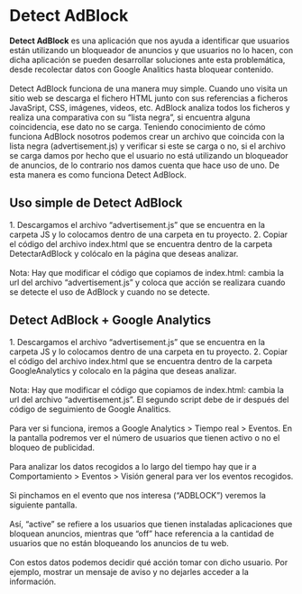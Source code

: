 <h1>Detect AdBlock</h1>
<strong>Detect AdBlock</strong> es una aplicación que nos ayuda a identificar que usuarios están utilizando un bloqueador de anuncios y que usuarios no lo hacen, con dicha aplicación se pueden desarrollar soluciones ante esta problemática, desde recolectar datos con Google Analitics hasta bloquear contenido.
<br><br>
Detect AdBlock funciona de una manera muy simple. Cuando uno visita un sitio web se descarga el fichero HTML junto con sus referencias a ficheros JavaSript, CSS, imágenes, videos, etc. AdBlock analiza todos los ficheros y realiza una comparativa con su “lista negra”, si encuentra alguna coincidencia, ese dato no se carga. Teniendo conocimiento de cómo funciona AdBlock nosotros podemos crear un archivo que coincida con la lista negra (advertisement.js) y verificar si este se carga o no, si el archivo se carga damos por hecho que el usuario no está utilizando un bloqueador de anuncios, de lo contrario nos damos cuenta que hace uso de uno. De esta manera es como funciona Detect AdBlock.
<h2>Uso simple de Detect AdBlock</h2>
1. Descargamos el archivo “advertisement.js” que se encuentra en la carpeta JS y lo colocamos dentro de una carpeta en tu proyecto.
2. Copiar el código del archivo index.html que se encuentra dentro de la carpeta DetectarAdBlock y colócalo en la página que deseas analizar.
<br><br>
Nota: Hay que modificar el código que copiamos de index.html: cambia la url del archivo “advertisement.js” y coloca que acción se realizara cuando se detecte el uso de AdBlock y cuando no se detecte.
<h2>Detect AdBlock + Google Analytics</h2>
1. Descargamos el archivo “advertisement.js” que se encuentra en la carpeta JS y lo colocamos dentro de una carpeta en tu proyecto.
2. Copiar el código del archivo index.html que se encuentra dentro de la carpeta GoogleAnalytics y colocalo en la página que deseas analizar.
<br><br>
Nota: Hay que modificar el código que copiamos de index.html: cambia la url del archivo “advertisement.js”. El segundo script debe de ir después del código de seguimiento de Google Analitics.
<br><br>
Para ver si funciona, iremos a Google Analytics &gt; Tiempo real &gt; Eventos. En la pantalla podremos ver el número de usuarios que tienen activo o no el bloqueo de publicidad.
<br><br>
Para analizar los datos recogidos a lo largo del tiempo hay que ir a Comportamiento &gt; Eventos &gt; Visión general para ver los eventos recogidos.
<br><br>
Si pinchamos en el evento que nos interesa (“ADBLOCK”) veremos la siguiente pantalla.
<br><br>
Así, “active” se refiere a los usuarios que tienen instaladas aplicaciones que bloquean anuncios, mientras que “off” hace referencia a la cantidad de usuarios que no están bloqueando los anuncios de tu web.
<br><br>
Con estos datos podemos decidir qué acción tomar con dicho usuario. Por ejemplo, mostrar un mensaje de aviso y no dejarles acceder a la información.